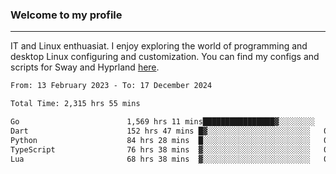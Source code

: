 ### Welcome to my profile

---

IT and Linux enthuasiat. I enjoy exploring the world of programming and desktop Linux configuring and customization. You can find my configs and scripts for Sway and Hyprland [here](https://github.com/uroborosq/mess-of-linux-configurations).

<!-- <div display="block">
 	<img align="left" width="48%" alt="isocalendar" src=".github/metrics/isocalendar_metrics.svg" />
	<img align="center" width="48%" alt="contributions" src=".github/metrics/contributions_metrics.svg" />
	<img align="center" alt="languages" src=".github/metrics/languages_metrics.svg" />
</div> -->

<!-- ![](https://komarev.com/ghpvc/?username=uroborosq&color=success&style=flat-square) -->
<!-- [](https://img.shields.io/github/last-commit/uroborosq/uroborosq?label=Profile%20updated&style=flat-square) -->

<!--START_SECTION:waka-->

```txt
From: 13 February 2023 - To: 17 December 2024

Total Time: 2,315 hrs 55 mins

Go                        1,569 hrs 11 mins████████████████▓░░░░░░░░   67.08 %
Dart                      152 hrs 47 mins █▓░░░░░░░░░░░░░░░░░░░░░░░   06.53 %
Python                    84 hrs 28 mins  █░░░░░░░░░░░░░░░░░░░░░░░░   03.61 %
TypeScript                76 hrs 38 mins  ▓░░░░░░░░░░░░░░░░░░░░░░░░   03.28 %
Lua                       68 hrs 38 mins  ▓░░░░░░░░░░░░░░░░░░░░░░░░   02.93 %
```

<!--END_SECTION:waka-->
